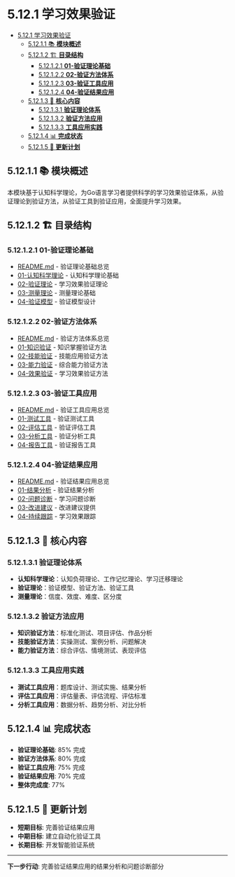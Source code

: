 # 5.12.1 学习效果验证

<!-- TOC START -->
- [5.12.1 学习效果验证](#学习效果验证)
  - [5.12.1.1 📚 **模块概述**](#📚-**模块概述**)
  - [5.12.1.2 🏗️ **目录结构**](#🏗️-**目录结构**)
    - [5.12.1.2.1 **01-验证理论基础**](#**01-验证理论基础**)
    - [5.12.1.2.2 **02-验证方法体系**](#**02-验证方法体系**)
    - [5.12.1.2.3 **03-验证工具应用**](#**03-验证工具应用**)
    - [5.12.1.2.4 **04-验证结果应用**](#**04-验证结果应用**)
  - [5.12.1.3 🎯 **核心内容**](#🎯-**核心内容**)
    - [5.12.1.3.1 **验证理论体系**](#**验证理论体系**)
    - [5.12.1.3.2 **验证方法应用**](#**验证方法应用**)
    - [5.12.1.3.3 **工具应用实践**](#**工具应用实践**)
  - [5.12.1.4 📊 **完成状态**](#📊-**完成状态**)
  - [5.12.1.5 🔄 **更新计划**](#🔄-**更新计划**)
<!-- TOC END -->

## 5.12.1.1 📚 **模块概述**

本模块基于认知科学理论，为Go语言学习者提供科学的学习效果验证体系，从验证理论到验证方法，从验证工具到验证应用，全面提升学习效果。

## 5.12.1.2 🏗️ **目录结构**

### 5.12.1.2.1 **01-验证理论基础**

- [README.md](01-验证理论基础/README.md) - 验证理论基础总览
- [01-认知科学理论](01-验证理论基础/01-认知科学理论/) - 认知科学理论基础
- [02-验证理论](01-验证理论基础/02-验证理论/) - 学习效果验证理论
- [03-测量理论](01-验证理论基础/03-测量理论/) - 测量理论基础
- [04-验证模型](01-验证理论基础/04-验证模型/) - 验证模型设计

### 5.12.1.2.2 **02-验证方法体系**

- [README.md](02-验证方法体系/README.md) - 验证方法体系总览
- [01-知识验证](02-验证方法体系/01-知识验证/) - 知识掌握验证方法
- [02-技能验证](02-验证方法体系/02-技能验证/) - 技能应用验证方法
- [03-能力验证](02-验证方法体系/03-能力验证/) - 综合能力验证方法
- [04-效果验证](02-验证方法体系/04-效果验证/) - 学习效果验证方法

### 5.12.1.2.3 **03-验证工具应用**

- [README.md](03-验证工具应用/README.md) - 验证工具应用总览
- [01-测试工具](03-验证工具应用/01-测试工具/) - 验证测试工具
- [02-评估工具](03-验证工具应用/02-评估工具/) - 验证评估工具
- [03-分析工具](03-验证工具应用/03-分析工具/) - 验证分析工具
- [04-报告工具](03-验证工具应用/04-报告工具/) - 验证报告工具

### 5.12.1.2.4 **04-验证结果应用**

- [README.md](04-验证结果应用/README.md) - 验证结果应用总览
- [01-结果分析](04-验证结果应用/01-结果分析/) - 验证结果分析
- [02-问题诊断](04-验证结果应用/02-问题诊断/) - 学习问题诊断
- [03-改进建议](04-验证结果应用/03-改进建议/) - 改进建议提供
- [04-持续跟踪](04-验证结果应用/04-持续跟踪/) - 学习效果跟踪

## 5.12.1.3 🎯 **核心内容**

### 5.12.1.3.1 **验证理论体系**

- **认知科学理论**：认知负荷理论、工作记忆理论、学习迁移理论
- **验证理论**：验证模型、验证方法、验证工具
- **测量理论**：信度、效度、难度、区分度

### 5.12.1.3.2 **验证方法应用**

- **知识验证方法**：标准化测试、项目评估、作品分析
- **技能验证方法**：实操测试、案例分析、问题解决
- **能力验证方法**：综合评估、情境测试、表现评估

### 5.12.1.3.3 **工具应用实践**

- **测试工具应用**：题库设计、测试实施、结果分析
- **评估工具应用**：评估量表、评估流程、评估标准
- **分析工具应用**：数据分析、趋势分析、对比分析

## 5.12.1.4 📊 **完成状态**

- **验证理论基础**: 85% 完成
- **验证方法体系**: 80% 完成
- **验证工具应用**: 75% 完成
- **验证结果应用**: 70% 完成
- **整体完成度**: 77%

## 5.12.1.5 🔄 **更新计划**

- **短期目标**: 完善验证结果应用
- **中期目标**: 建立自动化验证工具
- **长期目标**: 开发智能验证系统

---

**下一步行动**: 完善验证结果应用的结果分析和问题诊断部分
